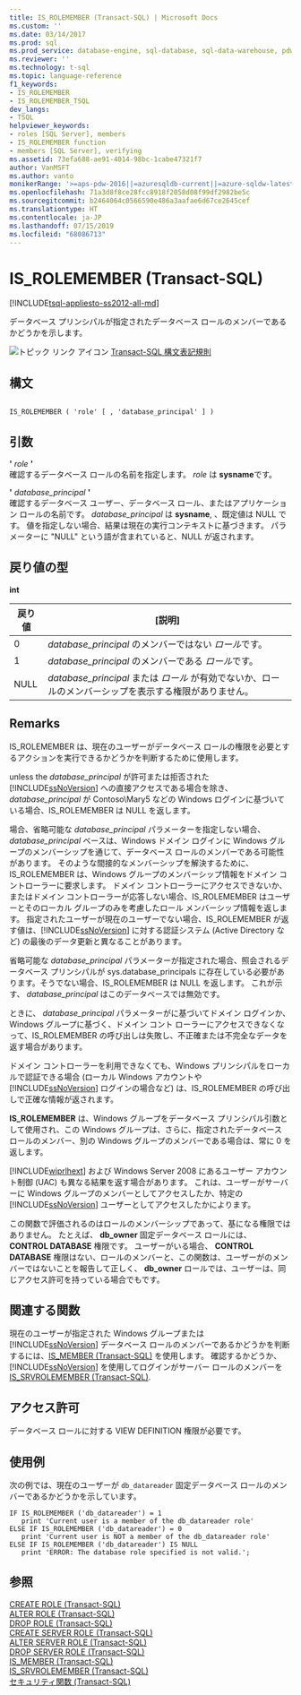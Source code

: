```yaml
---
title: IS_ROLEMEMBER (Transact-SQL) | Microsoft Docs
ms.custom: ''
ms.date: 03/14/2017
ms.prod: sql
ms.prod_service: database-engine, sql-database, sql-data-warehouse, pdw
ms.reviewer: ''
ms.technology: t-sql
ms.topic: language-reference
f1_keywords:
- IS_ROLEMEMBER
- IS_ROLEMEMBER_TSQL
dev_langs:
- TSQL
helpviewer_keywords:
- roles [SQL Server], members
- IS_ROLEMEMBER function
- members [SQL Server], verifying
ms.assetid: 73efa688-ae91-4014-98bc-1cabe47321f7
author: VanMSFT
ms.author: vanto
monikerRange: '>=aps-pdw-2016||=azuresqldb-current||=azure-sqldw-latest||>=sql-server-2016||=sqlallproducts-allversions||>=sql-server-linux-2017||=azuresqldb-mi-current'
ms.openlocfilehash: 71a3d8f8ce28fcc8918f2058d08f99df2982be5c
ms.sourcegitcommit: b2464064c0566590e486a3aafae6d67ce2645cef
ms.translationtype: HT
ms.contentlocale: ja-JP
ms.lasthandoff: 07/15/2019
ms.locfileid: "68086713"
---
```

# <a name="isrolemember-transact-sql"></a>IS_ROLEMEMBER (Transact-SQL)
[!INCLUDE[tsql-appliesto-ss2012-all-md](../../includes/tsql-appliesto-ss2012-all-md.md)]

  データベース プリンシパルが指定されたデータベース ロールのメンバーであるかどうかを示します。  
  
 ![トピック リンク アイコン](../../database-engine/configure-windows/media/topic-link.gif "トピック リンク アイコン") [Transact-SQL 構文表記規則](../../t-sql/language-elements/transact-sql-syntax-conventions-transact-sql.md)  
  
## <a name="syntax"></a>構文  
  
```  
  
IS_ROLEMEMBER ( 'role' [ , 'database_principal' ] )  
```  
  
## <a name="arguments"></a>引数  
 **'** *role* **'**  
 確認するデータベース ロールの名前を指定します。 *role* は **sysname**です。  
  
 **'** *database_principal* **'**  
 確認するデータベース ユーザー、データベース ロール、またはアプリケーション ロールの名前です。 *database_principal* は **sysname**, 、既定値は NULL です。 値を指定しない場合、結果は現在の実行コンテキストに基づきます。 パラメーターに "NULL" という語が含まれていると、NULL が返されます。  
  
## <a name="return-types"></a>戻り値の型  
 **int**  
  
|戻り値|[説明]|  
|------------------|-----------------|  
|0|*database_principal* のメンバーではない *ロール*です。|  
|1|*database_principal* のメンバーである *ロール*です。|  
|NULL|*database_principal* または *ロール* が有効でないか、ロールのメンバーシップを表示する権限がありません。|  
  
## <a name="remarks"></a>Remarks  
 IS_ROLEMEMBER は、現在のユーザーがデータベース ロールの権限を必要とするアクションを実行できるかどうかを判断するために使用します。  
  
 unless the *database_principal* が許可または拒否された [!INCLUDE[ssNoVersion](../../includes/ssnoversion-md.md)] への直接アクセスである場合を除き、*database_principal* が Contoso\Mary5 などの Windows ログインに基づいている場合、IS_ROLEMEMBER は NULL を返します。  
  
 場合、省略可能な *database_principal* パラメーターを指定しない場合、 *database_principal* ベースは、Windows ドメイン ログインに Windows グループのメンバーシップを通じて、データベース ロールのメンバーである可能性があります。 そのような間接的なメンバーシップを解決するために、IS_ROLEMEMBER は、Windows グループのメンバーシップ情報をドメイン コントローラーに要求します。 ドメイン コントローラーにアクセスできないか、またはドメイン コントローラーが応答しない場合、IS_ROLEMEMBER はユーザーとそのローカル グループのみを考慮したロール メンバーシップ情報を返します。 指定されたユーザーが現在のユーザーでない場合、IS_ROLEMEMBER が返す値は、[!INCLUDE[ssNoVersion](../../includes/ssnoversion-md.md)] に対する認証システム (Active Directory など) の最後のデータ更新と異なることがあります。  
  
 省略可能な *database_principal* パラメーターが指定された場合、照会されるデータベース プリンシパルが sys.database_principals に存在している必要があります。そうでない場合、IS_ROLEMEMBER は NULL を返します。 これが示す、 *database_principal* はこのデータベースでは無効です。  
  
 ときに、 *database_principal* パラメーターがに基づいてドメイン ログインか、Windows グループに基づく、ドメイン コント ローラーにアクセスできなくなって、IS_ROLEMEMBER の呼び出しは失敗し、不正確または不完全なデータを返す場合があります。  
  
 ドメイン コントローラーを利用できなくても、Windows プリンシパルをローカルで認証できる場合 (ローカル Windows アカウントや [!INCLUDE[ssNoVersion](../../includes/ssnoversion-md.md)] ログインの場合など) は、IS_ROLEMEMBER の呼び出しで正確な情報が返されます。  
  
 **IS_ROLEMEMBER** は、Windows グループをデータベース プリンシパル引数として使用され、この Windows グループは、さらに、指定されたデータベース ロールのメンバー、別の Windows グループのメンバーである場合は、常に 0 を返します。  
  
 [!INCLUDE[wiprlhext](../../includes/wiprlhext-md.md)] および Windows Server 2008 にあるユーザー アカウント制御 (UAC) も異なる結果を返す場合があります。 これは、ユーザーがサーバーに Windows グループのメンバーとしてアクセスしたか、特定の [!INCLUDE[ssNoVersion](../../includes/ssnoversion-md.md)] ユーザーとしてアクセスしたかによります。  
  
 この関数で評価されるのはロールのメンバーシップであって、基になる権限ではありません。 たとえば、 **db_owner** 固定データベース ロールには、 **CONTROL DATABASE** 権限です。 ユーザーがいる場合、 **CONTROL DATABASE** 権限はない、ロールのメンバーと、この関数は、ユーザーがのメンバーではないことを報告して正しく、 **db_owner** ロールでは、ユーザーは、同じアクセス許可を持っている場合でもです。  
  
## <a name="related-functions"></a>関連する関数  
 現在のユーザーが指定された Windows グループまたは [!INCLUDE[ssNoVersion](../../includes/ssnoversion-md.md)] データベース ロールのメンバーであるかどうかを判断するには、[IS_MEMBER &#40;Transact-SQL&#41;](../../t-sql/functions/is-member-transact-sql.md) を使用します。 確認するかどうか、 [!INCLUDE[ssNoVersion](../../includes/ssnoversion-md.md)] を使用してログインがサーバー ロールのメンバーを [IS_SRVROLEMEMBER &#40;Transact-SQL&#41;](../../t-sql/functions/is-srvrolemember-transact-sql.md).  
  
## <a name="permissions"></a>アクセス許可  
 データベース ロールに対する VIEW DEFINITION 権限が必要です。  
  
## <a name="examples"></a>使用例  
 次の例では、現在のユーザーが `db_datareader` 固定データベース ロールのメンバーであるかどうかを示しています。  
  
```  
IF IS_ROLEMEMBER ('db_datareader') = 1  
   print 'Current user is a member of the db_datareader role'  
ELSE IF IS_ROLEMEMBER ('db_datareader') = 0  
   print 'Current user is NOT a member of the db_datareader role'  
ELSE IF IS_ROLEMEMBER ('db_datareader') IS NULL  
   print 'ERROR: The database role specified is not valid.';  
```  
  
## <a name="see-also"></a>参照  
 [CREATE ROLE &#40;Transact-SQL&#41;](../../t-sql/statements/create-role-transact-sql.md)   
 [ALTER ROLE &#40;Transact-SQL&#41;](../../t-sql/statements/alter-role-transact-sql.md)   
 [DROP ROLE &#40;Transact-SQL&#41;](../../t-sql/statements/drop-role-transact-sql.md)   
 [CREATE SERVER ROLE &#40;Transact-SQL&#41;](../../t-sql/statements/create-server-role-transact-sql.md)   
 [ALTER SERVER ROLE &#40;Transact-SQL&#41;](../../t-sql/statements/alter-server-role-transact-sql.md)   
 [DROP SERVER ROLE &#40;Transact-SQL&#41;](../../t-sql/statements/drop-server-role-transact-sql.md)   
 [IS_MEMBER &#40;Transact-SQL&#41;](../../t-sql/functions/is-member-transact-sql.md)   
 [IS_SRVROLEMEMBER &#40;Transact-SQL&#41;](../../t-sql/functions/is-srvrolemember-transact-sql.md)   
 [セキュリティ関数 &#40;Transact-SQL&#41;](../../t-sql/functions/security-functions-transact-sql.md)  
  
  
